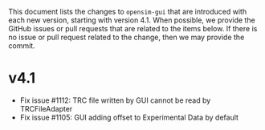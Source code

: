 This document lists the changes to `opensim-gui` that are
introduced with each new version, starting with version 4.1. When possible, we provide the
GitHub issues or pull requests that
are related to the items below. If there is no issue or pull
request related to the change, then we may provide the commit.

v4.1
====
- Fix issue #1112: TRC file written by GUI cannot be read by TRCFileAdapter 
- Fix issue #1105: GUI adding offset to Experimental Data by default

